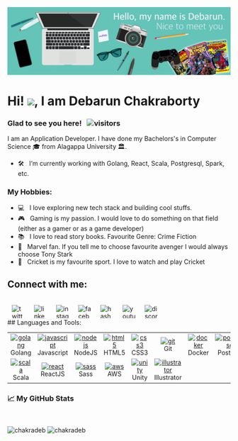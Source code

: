 ![Banner](https://github.com/chakradeb/chakradeb/blob/main/github-profile-cover.jpg)


<!-- welcome message -->
<h1>Hi! <img src="https://media.giphy.com/media/hvRJCLFzcasrR4ia7z/giphy.gif" width="25px">, I am Debarun Chakraborty</h1>

### Glad to see you here! &nbsp; ![visitors](https://visitor-badge.glitch.me/badge?page_id=chakradeb.chajradeb)

<!-- About me -->
I am an Application Developer. I have done my Bachelors's in Computer Science 🎓 from Alagappa University 🏛.

- 🛠 &nbsp; I’m currently working with Golang, React, Scala, Postgresql, Spark, etc.

### My Hobbies:

- 💻 &nbsp; I love exploring new tech stack and building cool stuffs.
- 🎮 &nbsp; Gaming is my passion. I would love to do something on that field (either as a gamer or as a game developer)
- 📚 &nbsp; I love to read story books. Favourite Genre: Crime Fiction
- 🎥 &nbsp; Marvel fan. If you tell me to choose favourite avenger I would always choose Tony Stark
- 🏏 &nbsp; Cricket is my favourite sport. I love to watch and play Cricket

<!-- Social -->
## Connect with me:
<br/>
<a href="https://twitter.com/chakradeb_">
    <img align="left" hspace="10" src="https://www.flaticon.com/svg/static/icons/svg/733/733579.svg" alt="twitter" height="30" width="30" />
</a>
<a href="https://www.linkedin.com/in/chakradeb">
    <img align="left" hspace="10" src="https://www.flaticon.com/svg/static/icons/svg/174/174857.svg" alt="linkedin" height="30" width="30" />
</a>
<a href="https://www.instagram.com/debarun_xd">
    <img align="left" hspace="10" src="https://www.flaticon.com/svg/static/icons/svg/174/174855.svg" alt="instagram" height="30" width="30" />
</a>
<a href="https://www.facebook.com/chakradeb">
    <img align="left" hspace="10" src="https://www.flaticon.com/svg/static/icons/svg/1384/1384053.svg" alt="facebook" height="30" width="30" />
</a>
<a href="https://hashnode.com/@chakradeb">
    <img align="left" hspace="10" src="https://cdn.hashnode.com/res/hashnode/image/upload/v1592752137870/scHk9tTaA.png?auto=compress" alt="hashnode" height="30" width="30" />
</a>
<a href="https://www.youtube.com/nearlynoob">
    <img align="left" hspace="10" src="https://www.flaticon.com/svg/static/icons/svg/1384/1384060.svg" alt="youtube" height="30" width="30" />
</a>
<a href="https://discord.gg/2fnFaTE">
    <img align="left" hspace="10" src="https://www.flaticon.com/svg/static/icons/svg/2111/2111370.svg" alt="discord" height="30" width="30" />
</a>
</p>
<br/>
## Languages and Tools:
<br/>
<table>
    <tr>
        <td align="center" width="96">
            <a href="https://golang.org/">
                <img src="https://devicon.dev/devicon.git/icons/go/go-original.svg" alt="golang" width="30" height="30"/>
            </a>
            <br/>Golang
        </td>
        <td align="center" width="96">
            <a href="https://developer.mozilla.org/en-US/docs/Web/JavaScript">
                <img src="https://devicon.dev/devicon.git/icons/javascript/javascript-original.svg" alt="javascript" width="30" height="30"/>
            </a>
            <br/>Javascript
        </td>
        <td align="center" width="96">
            <a href="https://nodejs.org">
                <img src="https://devicon.dev/devicon.git/icons/nodejs/nodejs-original.svg" alt="nodejs" width="30" height="30"/>
            </a>
            <br/>NodeJS
        </td>
        <td align="center" width="96">
            <a href="https://www.w3.org/html/">
                <img src="https://devicon.dev/devicon.git/icons/html5/html5-original-wordmark.svg" alt="html5" width="30" height="30"/>
            </a>
            <br/>HTML5
        </td>
        <td align="center" width="96">
            <a href="https://www.w3schools.com/css/">
                <img src="https://devicon.dev/devicon.git/icons/css3/css3-original-wordmark.svg" alt="css3" width="30" height="30"/>
            </a>
            <br/>CSS3
        </td>
        <td align="center" width="96">
            <a href="https://git-scm.com/">
                <img src="https://www.vectorlogo.zone/logos/git-scm/git-scm-icon.svg" alt="git" width="30" height="30"/>
            </a>
            <br/>Git
        </td>
        <td align="center" width="96">
            <a href="https://www.docker.com/">
                <img src="https://devicon.dev/devicon.git/icons/docker/docker-original-wordmark.svg" alt="docker" width="30" height="30"/>
            </a>
            <br/>Docker
        </td>
        <td align="center" width="96">
            <a href="https://www.postgresql.org">
                <img src="https://devicon.dev/devicon.git/icons/postgresql/postgresql-original-wordmark.svg" alt="postgresql" width="30" height="30"/>
            </a>
            <br/>Postgres
        </td>
    </tr>
    <tr>
        <td align="center" width="96">
            <a href="https://www.scala-lang.org/">
                <img src="https://devicon.dev/devicon.git/icons/scala/scala-original.svg" alt="scala" width="30" height="30"/>
            </a>
            <br/>Scala
        </td>
        <td align="center" width="96">
            <a href="https://reactjs.org/">
                <img src="https://devicon.dev/devicon.git/icons/react/react-original-wordmark.svg" alt="react" width="30" height="30"/>
            </a>
            <br/>ReactJS
        </td>
        <td align="center" width="96">
            <a href="https://sass-lang.com">
                <img src="https://devicon.dev/devicon.git/icons/sass/sass-original.svg" alt="sass" width="30" height="30"/>
            </a>
            <br/>Sass
        </td>
        <td align="center" width="96">
            <a href="https://aws.amazon.com/">
                <img src="https://devicon.dev/devicon.git/icons/amazonwebservices/amazonwebservices-original-wordmark.svg" alt="aws" width="30" height="30"/>
            </a>
            <br/>AWS
        </td>
        <td align="center" width="96">
            <a href="https://unity.com/">
                <img src="https://icon-library.com/images/unity-icon/unity-icon-1.jpg" alt="unity" width="30" height="30"/>
            </a>
            <br/>Unity
        </td>
        <td align="center" width="96">
            <a href="https://www.adobe.com/in/products/illustrator.html">
                <img src="https://www.vectorlogo.zone/logos/adobe_illustrator/adobe_illustrator-icon.svg" alt="illustrator" width="30" height="30"/>
            </a>
            <br/>Illustrator
        </td>
    </tr>
</table>

### 📈 My GitHub Stats

<br />
<p align="left">
    <img src="https://github-readme-stats.vercel.app/api?username=chakradeb&show_icons=true&theme=gotham" alt="chakradeb" />
    <img src="https://github-readme-stats.vercel.app/api/top-langs/?username=chakradeb&show_icons=true&theme=gotham" alt="chakradeb" />
</p>


<!--
**chakradeb/chakradeb** is a ✨ _special_ ✨ repository because its `README.md` (this file) appears on your GitHub profile.

Here are some ideas to get you started:

- 🔭 I’m currently working on ...
- 🌱 I’m currently learning ...
- 👯 I’m looking to collaborate on ...
- 🤔 I’m looking for help with ...
- 💬 Ask me about ...
- 📫 How to reach me: ...
- 😄 Pronouns: ...
- ⚡ Fun fact: ...
-->
